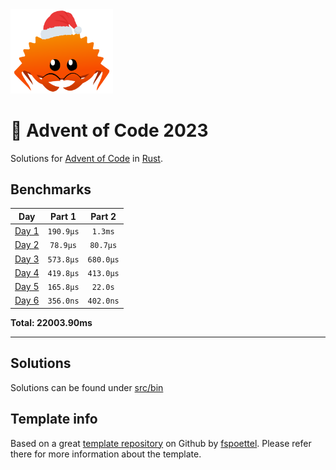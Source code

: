 <img src="./.assets/christmas_ferris.png" width="164">

# 🎄 Advent of Code 2023

Solutions for [Advent of Code](https://adventofcode.com/) in [Rust](https://www.rust-lang.org/).

<!--- advent_readme_stars table --->

<!--- benchmarking table --->
## Benchmarks

| Day | Part 1 | Part 2 |
| :---: | :---: | :---:  |
| [Day 1](./src/bin/01.rs) | `190.9µs` | `1.3ms` |
| [Day 2](./src/bin/02.rs) | `78.9µs` | `80.7µs` |
| [Day 3](./src/bin/03.rs) | `573.8µs` | `680.0µs` |
| [Day 4](./src/bin/04.rs) | `419.8µs` | `413.0µs` |
| [Day 5](./src/bin/05.rs) | `165.8µs` | `22.0s` |
| [Day 6](./src/bin/06.rs) | `356.0ns` | `402.0ns` |

**Total: 22003.90ms**
<!--- benchmarking table --->

---


## Solutions

Solutions can be found under [src/bin](src/bin/)

## Template info

Based on a great [template repository](https://github.com/fspoettel/advent-of-code-rust) on Github by [fspoettel](https://github.com/fspoettel). Please refer there for more information about the template.